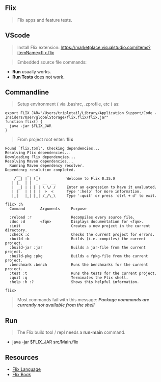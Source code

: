 Flix
----
>Flix apps and feature tests.

VScode
------
>Install Flix extension: https://marketplace.visualstudio.com/items?itemName=flix.flix

>Embedded source file commands:
* **Run** usually works.
* **Run Tests** does not work.

Commandline
-----------
>Setup environment ( via .bashrc, .zprofile, etc ) as:
```
export FLIX_JAR="/Users/tripletail/Library/Application Support/Code - Insiders/User/globalStorage/flix.flix/flix.jar"
function flix() {
  java -jar $FLIX_JAR
}
```
>From project root enter: **flix**
```
Found `flix.toml'. Checking dependencies...
Resolving Flix dependencies...
Downloading Flix dependencies...
Resolving Maven dependencies...
  Running Maven dependency resolver.
Dependency resolution completed.
     __   _   _
    / _| | | (_)            Welcome to Flix 0.35.0
   | |_  | |  _  __  __
   |  _| | | | | \ \/ /     Enter an expression to have it evaluated.
   | |   | | | |  >  <      Type ':help' for more information.
   |_|   |_| |_| /_/\_\     Type ':quit' or press 'ctrl + d' to exit.
      
flix> :h                                                                        
  Command       Arguments     Purpose

  :reload :r                  Recompiles every source file.
  :doc :d       <fqn>         Displays documentation for <fqn>.
  :init                       Creates a new project in the current directory.
  :check :c                   Checks the current project for errors.
  :build :b                   Builds (i.e. compiles) the current project.
  :build-jar :jar             Builds a jar-file from the current project.
  :build-pkg :pkg             Builds a fpkg-file from the current project.
  :benchmark :bench           Runs the benchmarks for the current project.
  :test :t                    Runs the tests for the current project.
  :quit :q                    Terminates the Flix shell.
  :help :h :?                 Shows this helpful information.

flix>
```
>Most commands fail with this message: ***Package commands are currently not available from the shell***

Run
---
>The Flix build tool / repl needs a **run-main** command.
* java -jar $FLIX_JAR src/Main.flix

Resources
---------
* [Flix Language](https://flix.dev/)
* [Flix Book](https://doc.flix.dev/introduction.html)